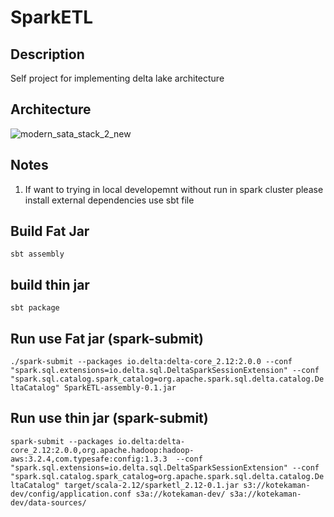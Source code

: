 # SparkETL

## Description
Self project for implementing delta lake architecture


## Architecture
![modern_sata_stack_2_new](https://user-images.githubusercontent.com/26897306/185607570-a4908b05-99c5-4dd5-9bb5-5990932d83d1.jpg)

## Notes
1. If want to trying in local developemnt without run in spark cluster please install external dependencies use sbt file

## Build Fat Jar
`sbt assembly`

## build thin jar
`sbt package`

## Run use Fat jar (spark-submit)
`./spark-submit --packages io.delta:delta-core_2.12:2.0.0 --conf "spark.sql.extensions=io.delta.sql.DeltaSparkSessionExtension" --conf "spark.sql.catalog.spark_catalog=org.apache.spark.sql.delta.catalog.DeltaCatalog" SparkETL-assembly-0.1.jar`

## Run use thin jar (spark-submit)

`spark-submit --packages io.delta:delta-core_2.12:2.0.0,org.apache.hadoop:hadoop-aws:3.2.4,com.typesafe:config:1.3.3  --conf "spark.sql.extensions=io.delta.sql.DeltaSparkSessionExtension" --conf "spark.sql.catalog.spark_catalog=org.apache.spark.sql.delta.catalog.DeltaCatalog" target/scala-2.12/sparketl_2.12-0.1.jar s3://kotekaman-dev/config/application.conf s3a://kotekaman-dev/ s3a://kotekaman-dev/data-sources/`